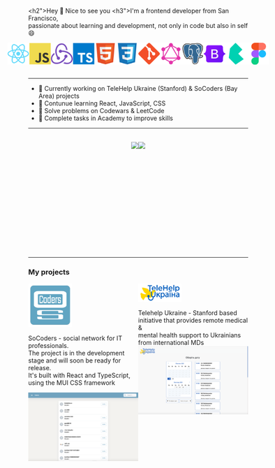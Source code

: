 <h2">Hey 👋 Nice to see you</h2>
<h3">I'm a frontend developer from San Francisco, <br> passionate about learning and development, not only in code but also in self 😄 </h3> 
<br>
<div style="display: flex; justify-content: center;">
 <img src="https://github.com/HannieA/hannieA/blob/master/icons/react-original.svg" width="50px">
 <img src="https://github.com/HannieA/hannieA/blob/master/icons/javascript-original.svg" width="50px" >
 <img src="https://github.com/HannieA/hannieA/blob/master/icons/redux-original.svg" width="50px" >
 <img src="https://github.com/devicons/devicon/blob/master/icons/typescript/typescript-original.svg" width="50px" >
 <img src="https://github.com/HannieA/hannieA/blob/master/icons/html5-original.svg" width="50px" >
 <img src="https://github.com/HannieA/hannieA/blob/master/icons/css3-original.svg" width="50px" >
 <img src="https://github.com/HannieA/hannieA/blob/master/icons/git-original.svg" width="50px" >
 <img src="https://github.com/HannieA/hannieA/blob/master/icons/graphql-plain.svg" width="50px" >
 <img src="https://github.com/HannieA/hannieA/blob/master/icons/postgresql-original.svg" width="50px" >
 <img src="https://github.com/HannieA/hannieA/blob/master/icons/bootstrap-original.svg" width="50px" >
 <img src="https://github.com/HannieA/hannieA/blob/master/icons/bulma-plain.svg" width="50px" >
 <img src="https://github.com/HannieA/hannieA/blob/master/icons/figma-original.svg" width="50px" >
</div>
<br>

---

 - 🔭 Currently working on TeleHelp Ukraine (Stanford) & SoCoders (Bay Area) projects
 - 🌱 Contunue learning React, JavaScript, CSS
 - 🤔 Solve problems on Codewars & LeetCode
 - 👯 Complete tasks in Academy to improve skills

---

<br>
<div style="display: flex; justify-content: center;" align="center">
 <img src="https://github-readme-stats.vercel.app/api/top-langs/?username=anuraghazra&hide_progress=false&langs_count=4&theme=dracula" height="250px"/>
<img src="https://github-readme-streak-stats.herokuapp.com?user=HannieA&theme=aura-dark&exclude_days=Sun%2CSat" height="250px"/> 
</div>

---

<h3>My projects</h3>
<div style="display: flex; justify-content: space-between;">
<div style="flex: 1;">
<img src="https://github.com/HannieA/hannieA/blob/master/icons/socoders.png" width="100px">
<p>SoCoders - social network for IT professionals.
<br> 
The project is in the development stage and will soon be ready for release. 
<br>
It's built with React and TypeScript, using the MUI CSS framework</p>
<img src="https://github.com/HannieA/hannieA/blob/master/icons/SoCoders_pr.png">
</div>

---
 
<div style="flex: 1;">
<img src="https://github.com/HannieA/hannieA/blob/master/icons/TeleHelp.png" width="100px">
<p>Telehelp Ukraine - Stanford based initiative that provides remote medical & 
<br> mental health support to Ukrainians from international MDs
<br> 
<img src="https://github.com/HannieA/hannieA/blob/master/icons/TeleHelp_pr.png" >
</div>
</div>


